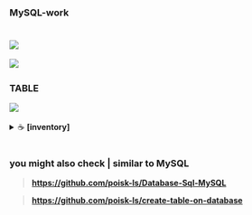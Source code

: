 ### MySQL-work
#

<p><img src="https://img.shields.io/badge/MySQL-005C84?style=for-the-badge&logo=mysql&logoColor=white"</p>
<p><img src="https://img.shields.io/badge/MongoDB-4EA94B?style=for-the-badge&logo=mongodb&logoColor=white"</p>

### TABLE

<p><img src="https://img.shields.io/badge/Database-CF96FD?style=for-the-badge&logo=Database&logoColor=393665"</p>

<details>
    <summary>&#9749 <b>[inventory]</b></summary><br/>

<p><img src="https://github.com/poisk-ls/MySQL-work/blob/master/assets/table%20%5Binventory%5D/inventory%201.jpg" width="90%"/><img src="https://github.com/poisk-ls/MySQL-work/blob/master/assets/table%20%5Binventory%5D/inventory%202.jpg" width="90%"/></p>


</details>







#

### you might also check | similar to MySQL 

>**https://github.com/poisk-ls/Database-Sql-MySQL**

>**https://github.com/poisk-ls/create-table-on-database**


